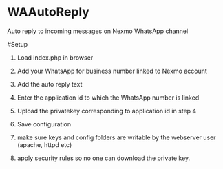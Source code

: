 # WAAutoReply
Auto reply to incoming messages on Nexmo WhatsApp channel

#Setup

1. Load index.php in browser
2. Add your WhatsApp for business number linked to Nexmo account
3. Add the auto reply text
4. Enter the application id to which the WhatsApp number is linked
5. Upload the privatekey corresponding to application id in step 4
6. Save configuration

1. make sure keys and config folders are writable by the webserver user (apache, httpd etc)
2. apply security rules so no one can download the private key.
